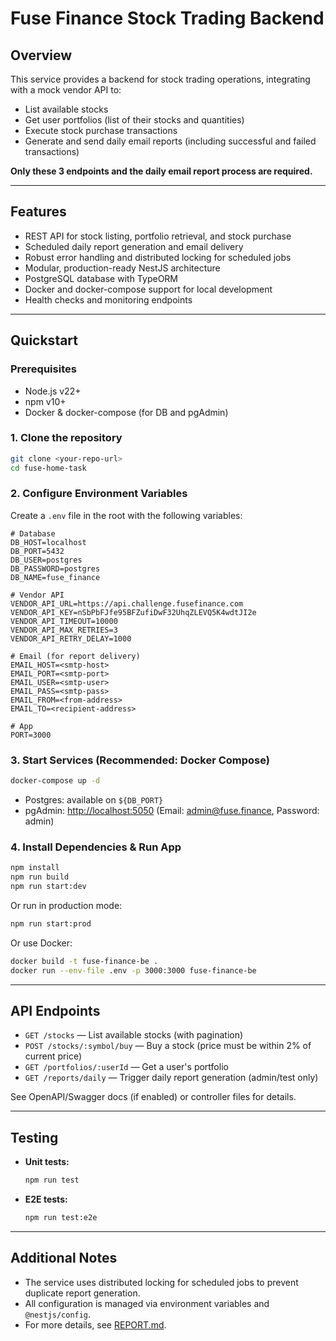 # Fuse Finance Stock Trading Backend

## Overview

This service provides a backend for stock trading operations, integrating with a mock vendor API to:

- List available stocks
- Get user portfolios (list of their stocks and quantities)
- Execute stock purchase transactions
- Generate and send daily email reports (including successful and failed transactions)

**Only these 3 endpoints and the daily email report process are required.**

---

## Features

- REST API for stock listing, portfolio retrieval, and stock purchase
- Scheduled daily report generation and email delivery
- Robust error handling and distributed locking for scheduled jobs
- Modular, production-ready NestJS architecture
- PostgreSQL database with TypeORM
- Docker and docker-compose support for local development
- Health checks and monitoring endpoints

---

## Quickstart

### Prerequisites

- Node.js v22+
- npm v10+
- Docker & docker-compose (for DB and pgAdmin)

### 1. Clone the repository

```bash
git clone <your-repo-url>
cd fuse-home-task
```

### 2. Configure Environment Variables

Create a `.env` file in the root with the following variables:

```env
# Database
DB_HOST=localhost
DB_PORT=5432
DB_USER=postgres
DB_PASSWORD=postgres
DB_NAME=fuse_finance

# Vendor API
VENDOR_API_URL=https://api.challenge.fusefinance.com
VENDOR_API_KEY=nSbPbFJfe95BFZufiDwF32UhqZLEVQ5K4wdtJI2e
VENDOR_API_TIMEOUT=10000
VENDOR_API_MAX_RETRIES=3
VENDOR_API_RETRY_DELAY=1000

# Email (for report delivery)
EMAIL_HOST=<smtp-host>
EMAIL_PORT=<smtp-port>
EMAIL_USER=<smtp-user>
EMAIL_PASS=<smtp-pass>
EMAIL_FROM=<from-address>
EMAIL_TO=<recipient-address>

# App
PORT=3000
```

### 3. Start Services (Recommended: Docker Compose)

```bash
docker-compose up -d
```

- Postgres: available on `${DB_PORT}`
- pgAdmin: [http://localhost:5050](http://localhost:5050) (Email: admin@fuse.finance, Password: admin)

### 4. Install Dependencies & Run App

```bash
npm install
npm run build
npm run start:dev
```

Or run in production mode:

```bash
npm run start:prod
```

Or use Docker:

```bash
docker build -t fuse-finance-be .
docker run --env-file .env -p 3000:3000 fuse-finance-be
```

---

## API Endpoints

- `GET /stocks` — List available stocks (with pagination)
- `POST /stocks/:symbol/buy` — Buy a stock (price must be within 2% of current price)
- `GET /portfolios/:userId` — Get a user's portfolio
- `GET /reports/daily` — Trigger daily report generation (admin/test only)

See OpenAPI/Swagger docs (if enabled) or controller files for details.

---

## Testing

- **Unit tests:**
  ```bash
  npm run test
  ```
- **E2E tests:**
  ```bash
  npm run test:e2e
  ```

---

## Additional Notes

- The service uses distributed locking for scheduled jobs to prevent duplicate report generation.
- All configuration is managed via environment variables and `@nestjs/config`.
- For more details, see [REPORT.md](./REPORT.md).
